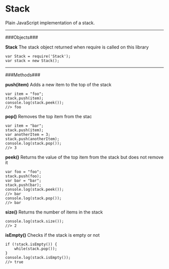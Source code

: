 Stack
============

Plain JavaScript implementation of a stack.

------------

###Objects###

**Stack**
The stack object returned when require is called on this library

	var Stack = require('Stack');
	var stack = new Stack();

------------

###Methods###

**push(item)**
Adds a new item to the top of the stack

	var item = "foo";
	stack.push(item);
	console.log(stack.peek());
	//> foo


**pop()**
Removes the top item from the stac

	var item = "bar";
	stack.push(item);
	var anotherItem = 3;
	stack.push(anotherItem);
	console.log(stack.pop());
	//> 3


**peek()**
Returns the value of the top item from the stack but does not remove it

	var foo = "foo";
	stack.push(foo);
	var bar = "bar";
	stack.push(bar);
	console.log(stack.peek());
	//> bar
	console.log(stack.pop());
	//> bar


**size()**
Returns the number of items in the stack

	console.log(stack.size());
	//> 2


**isEmpty()**
Checks if the stack is empty or not

	if (!stack.isEmpty()) {
		while(stack.pop());
	}
	console.log(stack.isEmpty());
	//> true
